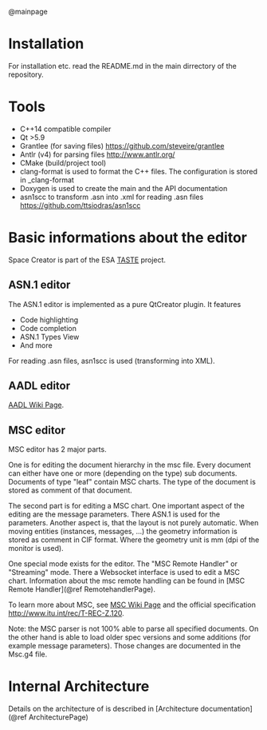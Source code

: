 @mainpage

# Installation

For installation etc. read the README.md in the main dirrectory of the repository.


# Tools

* C++14 compatible compiler
* Qt >5.9
* Grantlee (for saving files) https://github.com/steveire/grantlee
* Antlr (v4) for parsing files http://www.antlr.org/
* CMake (build/project tool)
* clang-format is used to format the C++ files. The configuration is stored in _clang-format
* Doxygen is used to create the main and the API documentation
* asn1scc to transform .asn into .xml for reading .asn files https://github.com/ttsiodras/asn1scc


# Basic informations about the editor

Space Creator is part of the ESA [TASTE](https://taste.tools/) project.


## ASN.1 editor

The ASN.1 editor is implemented as a pure QtCreator plugin. It features

* Code highlighting
* Code completion
* ASN.1 Types View
* And more

For reading .asn files, asn1scc is used (transforming into XML).

## AADL editor

[AADL Wiki Page](https://en.wikipedia.org/wiki/Architecture_Analysis_%26_Design_Language).

## MSC editor

MSC editor has 2 major parts.

One is for editing the document hierarchy in the msc file. Every document can either have one or more (depending on the type) sub documents. Documents of type "leaf" contain MSC charts.
The type of the document is stored as comment of that document.

The second part is for editing a MSC chart. One important aspect of the editing are the message parameters. There ASN.1 is used for the parameters.
Another aspect is, that the layout is not purely automatic. When moving entities (instances, messages, ...) the geometry information is stored as comment in CIF format. Where the geometry unit is mm (dpi of the monitor is used).

One special mode exists for the editor. The "MSC Remote Handler" or "Streaming" mode. There a Websocket interface is used to edit a MSC chart. Information about the msc remote handling can be found in [MSC Remote Handler](@ref RemotehandlerPage).

To learn more about MSC, see [MSC Wiki Page](https://en.wikipedia.org/wiki/Message_sequence_chart) and the official specification http://www.itu.int/rec/T-REC-Z.120.

Note: the MSC parser is not 100% able to parse all specified documents. On the other hand is able to load older spec versions and some additions (for example message parameters). Those changes are documented in the Msc.g4 file.


# Internal Architecture

Details on the architecture of is described in [Architecture documentation](@ref ArchitecturePage)
